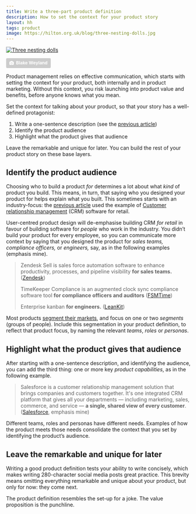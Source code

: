 ```yaml
---
title: Write a three-part product definition
description: How to set the context for your product story
layout: hh
tags: product
image: https://hilton.org.uk/blog/three-nesting-dolls.jpg
---
```


<!-- 
1. Articulate the product definition to set the context for talking about your product.
2. Include three things: one-sentence description, the audience, and what they can do.
3. Say who you designed the product for.
4. Highlight what the product gives that audience.
5. The product definition is the set-up for the value proposition.
-->

[![Three nesting dolls](three-nesting-dolls.jpg)](https://unsplash.com/photos/9hhOVsf1lpU)

<a style="background-color:#ccc;color:white;text-decoration:none;padding:4px 6px;font-family:-apple-system, sans-serif;font-size:12px;font-weight:bold;line-height:1.2;display:inline-block;border-radius:3px" href="https://unsplash.com/photos/9hhOVsf1lpU" rel="noopener noreferrer" title="Photo by Blake Weyland"><span style="display:inline-block;padding:2px 3px"><svg xmlns="http://www.w3.org/2000/svg" style="height:12px;width:auto;position:relative;vertical-align:middle;top:-1px;fill:white" viewBox="0 0 32 32"><title>unsplash-logo</title><path d="M20.8 18.1c0 2.7-2.2 4.8-4.8 4.8s-4.8-2.1-4.8-4.8c0-2.7 2.2-4.8 4.8-4.8 2.7.1 4.8 2.2 4.8 4.8zm11.2-7.4v14.9c0 2.3-1.9 4.3-4.3 4.3h-23.4c-2.4 0-4.3-1.9-4.3-4.3v-15c0-2.3 1.9-4.3 4.3-4.3h3.7l.8-2.3c.4-1.1 1.7-2 2.9-2h8.6c1.2 0 2.5.9 2.9 2l.8 2.4h3.7c2.4 0 4.3 1.9 4.3 4.3zm-8.6 7.5c0-4.1-3.3-7.5-7.5-7.5-4.1 0-7.5 3.4-7.5 7.5s3.3 7.5 7.5 7.5c4.2-.1 7.5-3.4 7.5-7.5z"></path></svg></span><span style="display:inline-block;padding:2px 3px">Blake Weyland</span></a>

Product management relies on effective communication, which starts with setting the context for your product, both internally and in product marketing.
Without this context, you risk launching into product value and benefits, before anyone knows what you mean.

Set the context for talking about your product, so that your story has a well-defined protagonist:

1. Write a one-sentence description (see the [previous article](minimal-product-definition))
2. Identify the product audience
3. Highlight what the product gives that audience

Leave the remarkable and unique for later.
You can build the rest of your product story on these base layers.

## Identify the product audience

Choosing who to build a product _for_ determines a lot about what _kind_ of product you build.
This means, in turn, that saying who you designed your product for helps explain what you built.
This sometimes starts with an industry-focus: the 
[previous article](minimal-product-definition) used the example of 
[Customer relationship management](https://en.wikipedia.org/wiki/Customer_relationship_management)
(CRM) software for retail.

User-centred product design will de-emphasise building CRM _for retail_ in favour of building software for _people_ who work in the industry.
You didn’t build your product for every employee, so you can communicate more context by saying that you designed the product for _sales teams, compliance officers,_ or _engineers,_ say, as in the following examples (emphasis mine).

> Zendesk Sell is sales force automation software to enhance productivity, processes, and pipeline visibility **for sales teams.**
> ([Zendesk](https://www.zendesk.com/sell/))
>
> TimeKeeper Compliance is an augmented clock sync compliance software tool **for compliance officers and auditors**
> ([FSMTime](https://www.fsmtime.com/products/compliance/))
>
> Enterprise kanban **for engineers.** ([LeanKit](https://leankit.com))

Most products [segment their markets](https://en.wikipedia.org/wiki/Market_segmentation), 
and focus on one or two _segments_ (groups of people).
Include this segmentation in your product definition, to reflect that product focus, by naming the relevant _teams_, _roles_ or _personas_.

## Highlight what the product gives that audience

After starting with a one-sentence description, and identifying the audience, you can add the third thing: one or more key _product capabilities_, as in the following example.

> Salesforce is a customer relationship management solution that brings companies and customers together.
> It's one integrated CRM platform that gives all your departments — including marketing, sales, commerce, and service — **a single, shared view of every customer**.
> ([Salesforce](https://www.salesforce.com/products/what-is-salesforce/), emphasis mine)

Different teams, roles and personas have different needs.
Examples of how the product meets those needs consolidate the context that you set by identifying the product’s audience.

## Leave the remarkable and unique for later

Writing a good product definition tests your ability to write concisely, which makes writing 280-character social media posts great practice.
This brevity means omitting everything remarkable and unique about your product, but only for now:
they come next.

The product definition resembles the set-up for a joke.
The value proposition is the punchline.
